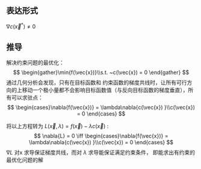 ## 表达形式
$\nabla{c(\vec{x}^*)} \ne 0$ 
## 推导
解决约束问题的最优化：
$$
\begin{gather}\min{f(\vec{x})}\\s.t. ~c(\vec{x}) = 0 \end{gather}
$$
通过几何分析会发现，只有在目标函数和 约束函数的梯度共线时，让所有可行方向的上移动一个极小量都不会影响目标函数值（与反向目标函数的梯度垂直），所有可以求驻点：
$$
\begin{cases}\nabla{f(\vec{x})} = \lambda\nabla{c(\vec{x})
}\\c(\vec{x}) = 0 \end{cases}
$$

将以上方程转为 $L(\vec{x},\lambda)=f(\vec{x}) -\lambda c(\vec{x})$ :
$$
\nabla{L} = 0 \iff \begin{cases}\nabla{f(\vec{x})} = \lambda\nabla{c(\vec{x})
}\\c(\vec{x}) = 0 \end{cases}
$$
$\nabla{L}$ 对x 求导保证梯度共线，而对 $\lambda$ 求导能保证满足约束条件， 即能求出有约束的最优化问题的解
 